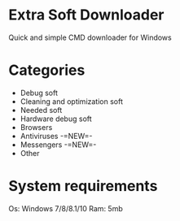 # Extra Soft Downloader
Quick and simple CMD downloader for Windows

# Categories
* Debug soft
* Cleaning and optimization soft
* Needed soft
* Hardware debug soft
* Browsers
* Antiviruses -=NEW=-
* Messengers -=NEW=-
* Other

# System requirements
Os: Windows 7/8/8.1/10
Ram: 5mb
